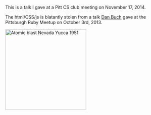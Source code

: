 This is a talk I gave at a Pitt CS club meeting on November 17, 2014.


The html/CSS/js is blatantly stolen from a talk [Dan Buch](http://github/meatballhat) gave at the Pittsburgh Ruby Meetup on October 3rd, 2013.

<a title="By Federal Government of the United States [Public domain], via Wikimedia Commons" href="http://commons.wikimedia.org/wiki/File%3AAtomic_blast_Nevada_Yucca_1951.jpg"><img width="256" alt="Atomic blast Nevada Yucca 1951" src="http://upload.wikimedia.org/wikipedia/commons/2/2e/Atomic_blast_Nevada_Yucca_1951.jpg"/></a>
